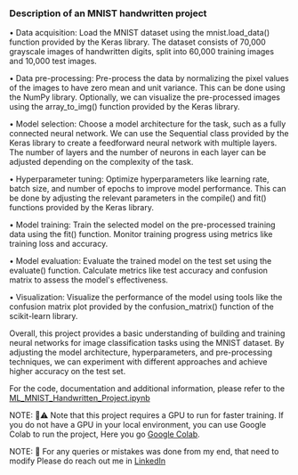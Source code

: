 
### Description of an MNIST handwritten project

•	Data acquisition: Load the MNIST dataset using the mnist.load_data() function provided by the Keras library. The dataset consists of 70,000 grayscale images of handwritten digits, split into 60,000 training images and 10,000 test images.

•	Data pre-processing: Pre-process the data by normalizing the pixel values of the images to have zero mean and unit variance. This can be done using the NumPy library. Optionally, we can visualize the pre-processed images using the array_to_img() function provided by the Keras library.

•	Model selection: Choose a model architecture for the task, such as a fully connected neural network. We can use the Sequential class provided by the Keras library to create a feedforward neural network with multiple layers. The number of layers and the number of neurons in each layer can be adjusted depending on the complexity of the task.

•	Hyperparameter tuning: Optimize hyperparameters like learning rate, batch size, and number of epochs to improve model performance. This can be done by adjusting the relevant parameters in the compile() and fit() functions provided by the Keras library.

•	Model training: Train the selected model on the pre-processed training data using the fit() function. Monitor training progress using metrics like training loss and accuracy.

•	Model evaluation: Evaluate the trained model on the test set using the evaluate() function. Calculate metrics like test accuracy and confusion matrix to assess the model's effectiveness.

•	Visualization: Visualize the performance of the model using tools like the confusion matrix plot provided by the confusion_matrix() function of the scikit-learn library.

Overall, this project provides a basic understanding of building and training neural networks for image classification tasks using the MNIST dataset. By adjusting the model architecture, hyperparameters, and pre-processing techniques, we can experiment with different approaches and achieve higher accuracy on the test set.

For the code, documentation and additional information, please refer to the [ML_MNIST_Handwritten_Project.ipynb](https://github.com/nhBasavaraj/nhBasavaraj/blob/main/MNIST%20Handwritten/MNSIT%20Project%20.ipynb)



NOTE:  📌⚠️ Note that this project requires a GPU to run for faster training. If you do not have a GPU in your local environment, you can use Google Colab to run the project, Here you go [Google Colab](https://colab.research.google.com/).

NOTE: 📌  For any queries or mistakes was done from my end, that need to modify Please do reach out me in [LinkedIn](https://www.linkedin.com/in/basavaraj-n-hirebidari-94982b1a9)
